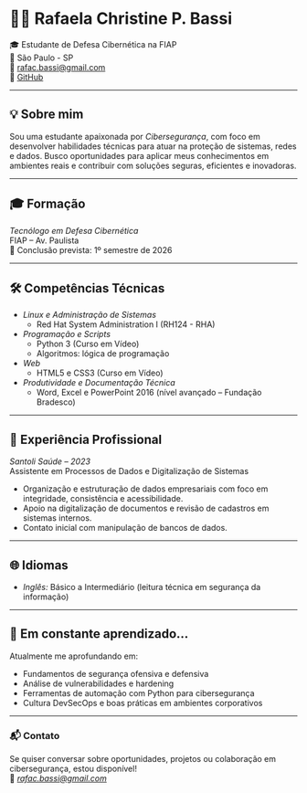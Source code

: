 # 👩‍💻 Rafaela Christine P. Bassi

🎓 Estudante de Defesa Cibernética na FIAP  
📍 São Paulo - SP  
📧 rafac.bassi@gmail.com  
🔗 [GitHub](https://github.com/RafaaBassi)

---

## 💡 Sobre mim

Sou uma estudante apaixonada por *Cibersegurança*, com foco em desenvolver habilidades técnicas para atuar na proteção de sistemas, redes e dados. Busco oportunidades para aplicar meus conhecimentos em ambientes reais e contribuir com soluções seguras, eficientes e inovadoras.

---

## 🎓 Formação

*Tecnólogo em Defesa Cibernética*  
FIAP – Av. Paulista  
📅 Conclusão prevista: 1º semestre de 2026

---

## 🛠 Competências Técnicas

- *Linux e Administração de Sistemas*  
  - Red Hat System Administration I (RH124 - RHA)
- *Programação e Scripts*  
  - Python 3 (Curso em Vídeo)  
  - Algoritmos: lógica de programação
- *Web*  
  - HTML5 e CSS3 (Curso em Vídeo)
- *Produtividade e Documentação Técnica*  
  - Word, Excel e PowerPoint 2016 (nível avançado – Fundação Bradesco)

---

## 💼 Experiência Profissional

*Santoli Saúde – 2023*  
Assistente em Processos de Dados e Digitalização de Sistemas  
- Organização e estruturação de dados empresariais com foco em integridade, consistência e acessibilidade.  
- Apoio na digitalização de documentos e revisão de cadastros em sistemas internos.  
- Contato inicial com manipulação de bancos de dados.

---

## 🌐 Idiomas

- *Inglês:* Básico a Intermediário (leitura técnica em segurança da informação)

---

## 🚀 Em constante aprendizado...

Atualmente me aprofundando em:

- Fundamentos de segurança ofensiva e defensiva  
- Análise de vulnerabilidades e hardening  
- Ferramentas de automação com Python para cibersegurança  
- Cultura DevSecOps e boas práticas em ambientes corporativos

---

### 📬 Contato

Se quiser conversar sobre oportunidades, projetos ou colaboração em cibersegurança, estou disponível!  
📧 *rafac.bassi@gmail.com*

